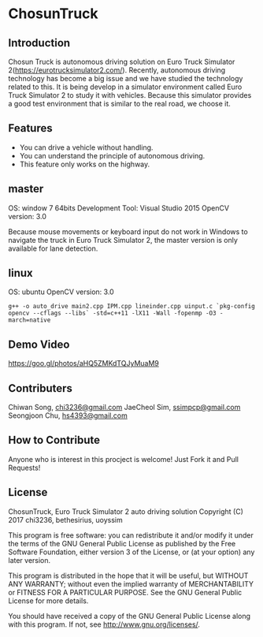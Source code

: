 # ChosunTruck

## Introduction
Chosun Truck is autonomous driving solution on Euro Truck Simulator 2(https://eurotrucksimulator2.com/).
Recently, autonomous driving technology has become a big issue and we have studied the technology related to this.
It is being develop in a simulator environment called Euro Truck Simulator 2 to study it with vehicles.
Because this simulator provides a good test environment that is similar to the real road, we choose it.

## Features
* You can drive a vehicle without handling.
* You can understand the principle of autonomous driving.
* This feature only works on the highway.

## master
OS: window 7 64bits
Development Tool: Visual Studio 2015
OpenCV version: 3.0

Because mouse movements or keyboard input do not work in Windows to navigate the truck in Euro Truck Simulator 2, the master version is only available for lane detection.

## linux
OS: ubuntu
OpenCV version: 3.0
```
g++ -o auto_drive main2.cpp IPM.cpp lineinder.cpp uinput.c `pkg-config opencv --cflags --libs` -std=c++11 -lX11 -Wall -fopenmp -O3 -march=native
```

## Demo Video
https://goo.gl/photos/aHQ5ZMKdTQJyMuaM9

## Contributers
Chiwan Song, chi3236@gmail.com
JaeCheol Sim, ssimpcp@gmail.com
Seongjoon Chu, hs4393@gmail.com

## How to Contribute
Anyone who is interest in this procject is welcome! Just Fork it and Pull Requests!

## License
ChosunTruck, Euro Truck Simulator 2 auto driving solution
Copyright (C) 2017 chi3236, bethesirius, uoyssim

This program is free software: you can redistribute it and/or modify
it under the terms of the GNU General Public License as published by
the Free Software Foundation, either version 3 of the License, or
(at your option) any later version.

This program is distributed in the hope that it will be useful,
but WITHOUT ANY WARRANTY; without even the implied warranty of
MERCHANTABILITY or FITNESS FOR A PARTICULAR PURPOSE.  See the
GNU General Public License for more details.

You should have received a copy of the GNU General Public License
along with this program.  If not, see <http://www.gnu.org/licenses/>.
